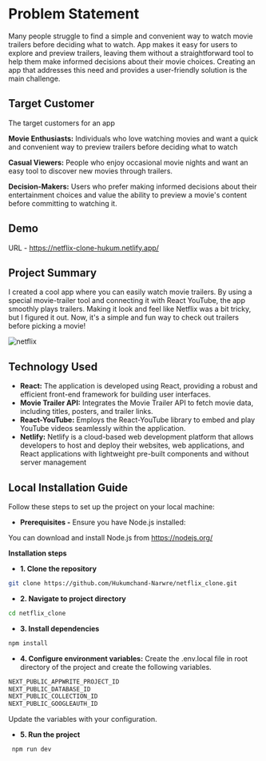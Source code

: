 # Problem Statement

Many people struggle to find a simple and convenient way to watch movie trailers before deciding what to watch. App makes it easy for users to explore and preview trailers, leaving them without a straightforward tool to help them make informed decisions about their movie choices. Creating an app that addresses this need and provides a user-friendly solution is the main challenge.

## Target Customer

The target customers for an app

**Movie Enthusiasts:**
Individuals who love watching movies and want a quick and convenient way to preview trailers before deciding what to watch

**Casual Viewers:**
People who enjoy occasional movie nights and want an easy tool to discover new movies through trailers.

**Decision-Makers:**
Users who prefer making informed decisions about their entertainment choices and value the ability to preview a movie's content before committing to watching it.
## Demo

URL - https://netflix-clone-hukum.netlify.app/

## Project Summary
I created a cool app where you can easily watch movie trailers. By using a special movie-trailer tool and connecting it with React YouTube, the app smoothly plays trailers. Making it look and feel like Netflix was a bit tricky, but I figured it out. Now, it's a simple and fun way to check out trailers before picking a movie!

![netflix](https://github.com/Hukumchand-Narwre/netflix_clone/assets/85044429/97e7e526-cc79-4e59-8e67-2caef310f442)
## Technology Used
- **React:**  The application is developed using React, providing a robust and efficient front-end framework for building user interfaces.
- **Movie Trailer API:** Integrates the Movie Trailer API to fetch movie data, including titles, posters, and trailer links.
- **React-YouTube:** Employs the React-YouTube library to embed and play YouTube videos seamlessly within the application.
- **Netlify:** Netlify is a cloud-based web development platform that allows developers to host and deploy their websites, web applications, and React applications with 
               lightweight pre-built components and without server management

## Local Installation Guide

Follow these steps to set up the project on your local machine:

- **Prerequisites -**
Ensure you have Node.js installed:

You can download and install Node.js from https://nodejs.org/

**Installation steps**
- **1. Clone the repository**
```bash
git clone https://github.com/Hukumchand-Narwre/netflix_clone.git
```
- **2. Navigate to project directory**
```bash
cd netflix_clone
```
- **3. Install dependencies**
```bash
npm install
```
- **4. Configure environment variables:**
Create the .env.local file in root directory of the project  and create the following variables.
```bash
NEXT_PUBLIC_APPWRITE_PROJECT_ID
NEXT_PUBLIC_DATABASE_ID
NEXT_PUBLIC_COLLECTION_ID
NEXT_PUBLIC_GOOGLEAUTH_ID
```
Update the variables with your configuration.
- **5. Run the project**
```bash
 npm run dev
```

